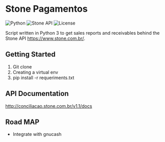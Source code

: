 # Stone Pagamentos
![Python](https://img.shields.io/badge/Python-3.6-brightgreen.svg)
![Stone API](https://img.shields.io/badge/Stone%20API-1.1-brightgreen.svg)
![License](https://img.shields.io/badge/License-GPL%203-brightgreen.svg)

Script written in Python 3 to get sales reports and receivables behind the Stone API <https://www.stone.com.br/>.



## Getting Started

1. Git clone
2. Creating a virtual env
3. pip install -r requeriments.txt


## API Documentation

http://conciliacao.stone.com.br/v1.1/docs 

## Road MAP
- Integrate with gnucash
